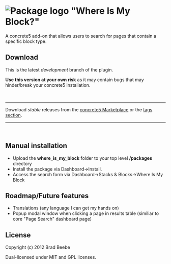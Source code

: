 ![Package logo](https://raw.github.com/beebs93/c5-where_is_my_block/master/where_is_my_block/icon.png)
"Where Is My Block?"
====================
A concrete5 add-on that allows users to search for pages that contain a specific block type.

Download
--------
This is the latest <em>development</em> branch of the plugin.

<strong>Use this version at your own risk</strong> as it may contain bugs that may hinder/break your concrete5 installation.

&nbsp;

-----

Download <em>stable</em> releases from the [concrete5 Marketplace](http://www.concrete5.org/marketplace/addons/where-is-my-block/) or the [tags section](https://github.com/beebs93/c5-where_is_my_block/tags).

-----

&nbsp;

Manual installation
------------
- Upload the <strong>where_is_my_block</strong> folder to your top level <strong>/packages</strong> directory
- Install the package via Dashboard&rarr;Install.
- Access the search form via Dashboard&rarr;Stacks &amp; Blocks&rarr;Where Is My Block

Roadmap/Future features
-------
- Translations (any language I can get my hands on)
- Popup modal window when clicking a page in results table (similiar to core "Page Search" dashboard page)

License
-------
Copyright (c) 2012 Brad Beebe

Dual-licensed under MIT and GPL licenses.